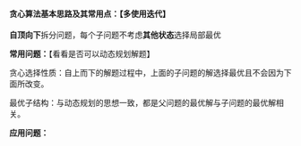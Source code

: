#### **贪心算法基本思路及其常用点：**【多使用迭代】

 **自顶向下**拆分问题，每个子问题不考虑**其他状态**选择局部最优



**常用问题：**【看看是否可以动态规划解题】

​	贪心选择性质：自上而下的解题过程中，上面的子问题的解选择最优且不会因为下面所改变。

​	最优子结构：与动态规划的思想一致，都是父问题的最优解与子问题的最优解相关。



**应用问题：**